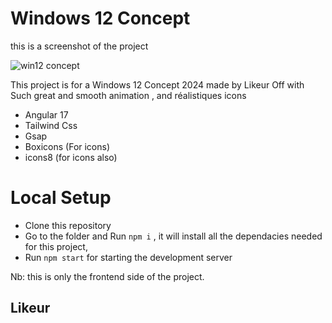 # Windows 12 Concept

this is a screenshot of the project


![win12 concept](https://github.com/user-attachments/assets/24292ded-bbfe-434a-ba96-60e0cfaf9a87)


This project is for a Windows 12 Concept 2024 made by Likeur Off with
Such great and smooth animation , and réalistiques icons

- Angular 17
- Tailwind Css
- Gsap
- Boxicons (For icons)
- icons8 (for icons also)

# Local Setup 

- Clone this repository
- Go to the folder and Run `npm i` , it will install all the dependacies needed for this project,
- Run `npm start` for starting the development server

Nb: this is only the frontend side of the project.

## Likeur
